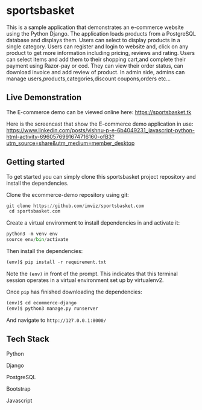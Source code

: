 # sportsbasket
This is a sample application that demonstrates an e-commerce website using the Python Django. The application loads products from a PostgreSQL database and displays them. Users can select to display products in a single category. Users can register and login to website and, click on any product to get more information including pricing, reviews and rating. Users can select items and add them to their shopping cart,and complete their payment using Razor-pay or cod. They can view their order status, can download invoice and add review of product.
In admin side, admins can manage users,products,categories,discount coupons,orders etc...


## Live Demonstration

The E-commerce demo can be viewed online here: https://sportsbasket.tk

Here is the screencast that show the E-commerce demo application in use: https://www.linkedin.com/posts/vishnu-p-e-6b4049231_javascript-python-html-activity-6960576991674716160-ofB3?utm_source=share&utm_medium=member_desktop


## Getting started
To get started you can simply clone this sportsbasket project repository and install the dependencies.

Clone the ecommerce-demo repository using git:
```python
git clone https://github.com/imviz/sportsbasket.com
 cd sportsbasket.com
```
Create a virtual environment to install dependencies in and activate it:
```python
python3 -m venv env
source env/bin/activate
```

Then install the dependencies:
```python
(env)$ pip install -r requirement.txt
```
Note the ```(env)``` in front of the prompt. This indicates that this terminal session operates in a virtual environment set up by virtualenv2.

Once ```pip``` has finished downloading the dependencies:
```python
(env)$ cd ecommerce-django
(env)$ python3 manage.py runserver
```
And navigate to ```http://127.0.0.1:8000/```


## Tech Stack
  Python
  
  Django
  
  PostgreSQL
  
  Bootstrap
  
  Javascript
